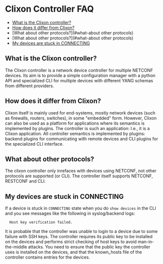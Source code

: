 # Clixon Controller FAQ

  * [What is the Clixon controller?](#what-is-the-clixon-controller)
  * [How does it differ from Clixon?](#how-does-it-differ-from-clixon)
  * [What about other protocols?](#what-about other protocols)
  * [What about other protocols?](#what-about other protocols)
  * [My devices are stuck in CONNECTING](#my-devices-are-stuck-in-connecting)

## What is the Clixon controller?

The Clixon controller is a network device controller for multiple
NETCONF devices.  Its aim is to provide a simple configuration manager
with a python API and specialized CLI for multiple devices with
different YANG schemas from different providers.

## How does it differ from Clixon?

Clixon itself is mainly used for end-systems, mostly network devices (such as firewalls, routers, switches), in some "embedded" form.
However, Clixon can also be used as a platform for applications where its semantics is implemented by plugins.
The controller is such an application: I.e., it is a Clixon application. All controller semantics is implemented by plugins: backend plugins for communicating with remote devices and CLI plugins for the specialized CLI interface.

## What about other protocols?

The clixon controller only inrefaces with devices using NETCONF, not
other protocols are supported (or CLI).  The controller itself
supports NETCONF, RESTCONF and CLI.

## My devices are stuck in CONNECTING

If a device is stuck in `CONNECTING` state when you do `show devices` in the CLI and you
see messages like the following in syslog/backend logs:
```
  Host key verification failed.
```
It is probable that the controller was unable to login to a device due to some failure with SSH keys.
The controller requires its public key to be installed on the devices and performs strict checking of host keys to avoid man-in-the-middle attacks. You need to ensure that the public key the controller uses is installed on the devices, and that the known_hosts file of the controller contains entries for the devices.
